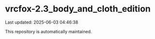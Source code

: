 # vrcfox-2.3_body_and_cloth_edition

Last updated: 2025-06-03 04:46:38

This repository is automatically maintained.
